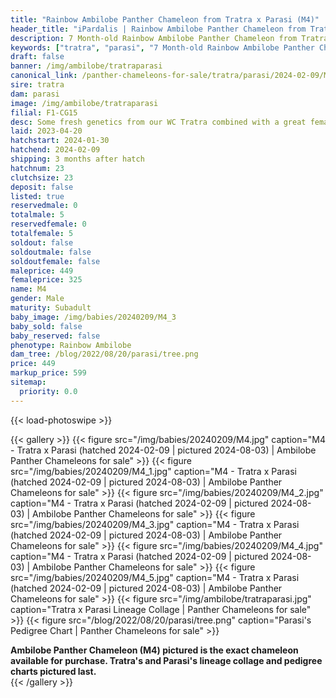 ```yaml
---
title: "Rainbow Ambilobe Panther Chameleon from Tratra x Parasi (M4)"
header_title: "iPardalis | Rainbow Ambilobe Panther Chameleon from Tratra x Parasi | M4"
description: 7 Month-old Rainbow Ambilobe Panther Chameleon from Tratra and Parasi. Some fresh genetics from our WC Tratra combined with a great female from F1 Manjaka and Parasy! NA We've included sire and dam dendrograms if available, but you can view our Tratra or Parasi breeder pages for more information.
keywords: ["tratra", "parasi", "7 Month-old Rainbow Ambilobe Panther Chameleon", "baby chameleons for sale", "buy panther chameleon", "panther for sale", "ambilobe panther chameleons for sale", "ambilobe panther chameleon for sale"]
draft: false
banner: /img/ambilobe/tratraparasi
canonical_link: /panther-chameleons-for-sale/tratra/parasi/2024-02-09/M5/
sire: tratra
dam: parasi
image: /img/ambilobe/tratraparasi
filial: F1-CG15
desc: Some fresh genetics from our WC Tratra combined with a great female from F1 Manjaka and Parasy!
laid: 2023-04-20
hatchstart: 2024-01-30
hatchend: 2024-02-09
shipping: 3 months after hatch
hatchnum: 23
clutchsize: 23
deposit: false
listed: true
reservedmale: 0
totalmale: 5
reservedfemale: 0
totalfemale: 5
soldout: false
soldoutmale: false
soldoutfemale: false
maleprice: 449
femaleprice: 325
name: M4
gender: Male
maturity: Subadult
baby_image: /img/babies/20240209/M4_3
baby_sold: false
baby_reserved: false
phenotype: Rainbow Ambilobe
dam_tree: /blog/2022/08/20/parasi/tree.png
price: 449
markup_price: 599
sitemap: 
  priority: 0.0
---
```


{{< load-photoswipe >}}

{{< gallery >}}
  {{< figure src="/img/babies/20240209/M4.jpg" caption="M4 - Tratra x Parasi (hatched 2024-02-09 | pictured 2024-08-03) | Ambilobe Panther Chameleons for sale" >}}
  {{< figure src="/img/babies/20240209/M4_1.jpg" caption="M4 - Tratra x Parasi (hatched 2024-02-09 | pictured 2024-08-03) | Ambilobe Panther Chameleons for sale" >}}
  {{< figure src="/img/babies/20240209/M4_2.jpg" caption="M4 - Tratra x Parasi (hatched 2024-02-09 | pictured 2024-08-03) | Ambilobe Panther Chameleons for sale" >}}
  {{< figure src="/img/babies/20240209/M4_3.jpg" caption="M4 - Tratra x Parasi (hatched 2024-02-09 | pictured 2024-08-03) | Ambilobe Panther Chameleons for sale" >}}
  {{< figure src="/img/babies/20240209/M4_4.jpg" caption="M4 - Tratra x Parasi (hatched 2024-02-09 | pictured 2024-08-03) | Ambilobe Panther Chameleons for sale" >}}
  {{< figure src="/img/babies/20240209/M4_5.jpg" caption="M4 - Tratra x Parasi (hatched 2024-02-09 | pictured 2024-08-03) | Ambilobe Panther Chameleons for sale" >}}
  {{< figure src="/img/ambilobe/tratraparasi.jpg" caption="Tratra x Parasi Lineage Collage | Panther Chameleons for sale" >}}
  {{< figure src="/blog/2022/08/20/parasi/tree.png" caption="Parasi's Pedigree Chart | Panther Chameleons for sale" >}}
  <figcaption itemprop="description"><strong>Ambilobe Panther Chameleon (M4) pictured is the exact chameleon available for purchase. Tratra's and Parasi's lineage collage and pedigree charts pictured last.</strong></figcaption>
{{< /gallery >}}
